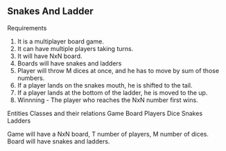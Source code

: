 ## Snakes And Ladder

Requirements

1. It is a multiplayer board game.
2. It can have multiple players taking turns.
3. It will have NxN board.
4. Boards will have snakes and ladders
5. Player will throw M dices at once, and he has to move by sum of those numbers.
6. If a player lands on the snakes mouth, he is shifted to the tail.
7. If a player lands at the bottom of the ladder, he is moved to the up.
8. Winnning - The player who reaches the NxN number first wins.

Entities
Classes and their relations
Game
Board
Players
Dice
Snakes
Ladders

Game will have a NxN board, T number of players, M number of dices.
Board will have snakes and ladders.
